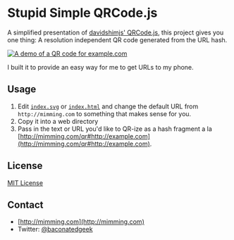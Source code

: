 # Stupid Simple QRCode.js
A simplified presentation of [davidshimjs' QRCode.js](https://github.com/davidshimjs/qrcodejs), this project gives you one thing: A resolution independent QR code generated from the URL hash.

[![A demo of a QR code for example.com](//mimming.com/qr/index.svg#http://example.com)](//mimming.com/qr/index.svg#http://example.com)

I built it to provide an easy way for me to get URLs to my phone.

## Usage
1. Edit [`index.svg`](index.svg) or [`index.html`](index.html) and change the default URL from `http://mimming.com` to something that makes sense for you.
2. Copy it into a web directory
3. Pass in the text or URL you'd like to QR-ize as a hash fragment a la [http://mimming.com/qr#http://example.com](http://mimming.com/qr#http://example.com).

## License
[MIT License](LICENSE)

## Contact

- [http://mimming.com](http://mimming.com)
- Twitter: [@baconatedgeek](http://twitter.com/baconatedgeek)
